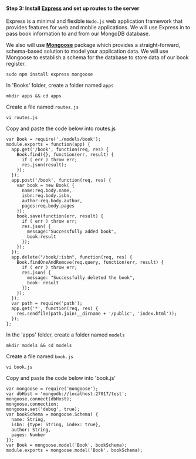 #### Step 3: Install [Express](https://expressjs.com) and set up routes to the server

Express is a minimal and flexible `Node.js` web application framework that provides features for web and mobile applications. We will use Express in to pass book information to and from our MongoDB database. 

We also will use **[Mongoose](https://mongoosejs.com)** package which provides a straight-forward, schema-based solution to model your application data. We will use Mongoose to establish a schema for the database to store data of our book register.

```
sudo npm install express mongoose
```

In 'Books' folder, create a folder named `apps`

```
mkdir apps && cd apps
```

Create a file named `routes.js`
 
```
vi routes.js
```

Copy and paste the code below into routes.js

```
var Book = require('./models/book');
module.exports = function(app) {
  app.get('/book', function(req, res) {
    Book.find({}, function(err, result) {
      if ( err ) throw err;
      res.json(result);
    });
  }); 
  app.post('/book', function(req, res) {
    var book = new Book( {
      name:req.body.name,
      isbn:req.body.isbn,
      author:req.body.author,
      pages:req.body.pages
    });
    book.save(function(err, result) {
      if ( err ) throw err;
      res.json( {
        message:"Successfully added book",
        book:result
      });
    });
  });
  app.delete("/book/:isbn", function(req, res) {
    Book.findOneAndRemove(req.query, function(err, result) {
      if ( err ) throw err;
      res.json( {
        message: "Successfully deleted the book",
        book: result
      });
    });
  });
  var path = require('path');
  app.get('*', function(req, res) {
    res.sendfile(path.join(__dirname + '/public', 'index.html'));
  });
};

```

In the 'apps' folder, create a folder named `models` 

```
mkdir models && cd models
```

Create a file named `book.js` 

```
vi book.js
```

Copy and paste the code below into 'book.js'

```
var mongoose = require('mongoose');
var dbHost = 'mongodb://localhost:27017/test';
mongoose.connect(dbHost);
mongoose.connection;
mongoose.set('debug', true);
var bookSchema = mongoose.Schema( {
  name: String,
  isbn: {type: String, index: true},
  author: String,
  pages: Number
});
var Book = mongoose.model('Book', bookSchema);
module.exports = mongoose.model('Book', bookSchema);
```